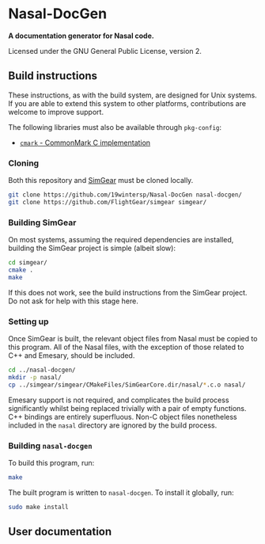 # Nasal-DocGen

**A documentation generator for Nasal code.**

Licensed under the GNU General Public License, version 2.

## Build instructions

These instructions, as with the build system, are designed for Unix systems. If
you are able to extend this system to other platforms, contributions are welcome
to improve support.

The following libraries must also be available through `pkg-config`:

* [`cmark` - CommonMark C implementation](https://github.com/commonmark/cmark)

### Cloning

Both this repository and [SimGear](https://github.com/FlightGear/simgear) must
be cloned locally.

```bash
git clone https://github.com/19wintersp/Nasal-DocGen nasal-docgen/
git clone https://github.com/FlightGear/simgear simgear/
```

### Building SimGear

On most systems, assuming the required dependencies are installed, building the
SimGear project is simple (albeit slow):

```bash
cd simgear/
cmake .
make
```

If this does not work, see the build instructions from the SimGear project. Do
not ask for help with this stage here.

### Setting up

Once SimGear is built, the relevant object files from Nasal must be copied to
this program. All of the Nasal files, with the exception of those related to C++
and Emesary, should be included.

```bash
cd ../nasal-docgen/
mkdir -p nasal/
cp ../simgear/simgear/CMakeFiles/SimGearCore.dir/nasal/*.c.o nasal/
```

Emesary support is not required, and complicates the build process significantly
whilst being replaced trivially with a pair of empty functions. C++ bindings are
entirely superfluous. Non-C object files nonetheless included in the `nasal`
directory are ignored by the build process.

### Building `nasal-docgen`

To build this program, run:

```bash
make
```

The built program is written to `nasal-docgen`. To install it globally, run:

```bash
sudo make install
```

## User documentation

<!-- todo -->
